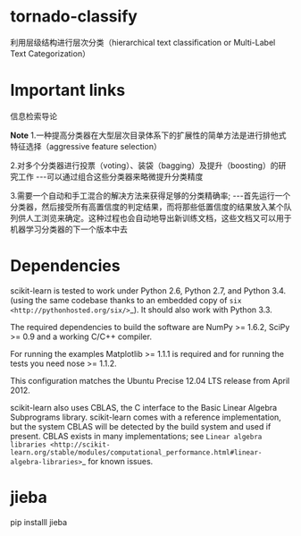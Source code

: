 tornado-classify
============
利用层级结构进行层次分类（hierarchical text classification or Multi-Label Text Categorization）


Important links
===============
<Introduction to Information Retrieval>信息检索导论

**Note**
1.一种提高分类器在大型层次目录体系下的扩展性的简单方法是进行排他式特征选择（aggressive feature selection）

2.对多个分类器进行投票（voting）、装袋（bagging）及提升（boosting）的研究工作
---可以通过组合这些分类器来略微提升分类精度

3.需要一个自动和手工混合的解决方法来获得足够的分类精确率;
---首先运行一个分类器，然后接受所有高置信度的判定结果，而将那些低置信度的结果放入某个队列供人工浏览来确定。这种过程也会自动地导出新训练文档，这些文档又可以用于机器学习分类器的下一个版本中去

Dependencies
============

scikit-learn is tested to work under Python 2.6, Python 2.7, and Python 3.4.
(using the same codebase thanks to an embedded copy of
`six <http://pythonhosted.org/six/>`_). It should also work with Python 3.3.

The required dependencies to build the software are NumPy >= 1.6.2,
SciPy >= 0.9 and a working C/C++ compiler.

For running the examples Matplotlib >= 1.1.1 is required and for running the
tests you need nose >= 1.1.2.

This configuration matches the Ubuntu Precise 12.04 LTS release from April
2012.

scikit-learn also uses CBLAS, the C interface to the Basic Linear Algebra
Subprograms library. scikit-learn comes with a reference implementation, but
the system CBLAS will be detected by the build system and used if present.
CBLAS exists in many implementations; see `Linear algebra libraries
<http://scikit-learn.org/stable/modules/computational_performance.html#linear-algebra-libraries>`_
for known issues.


jieba
============
pip installl jieba
